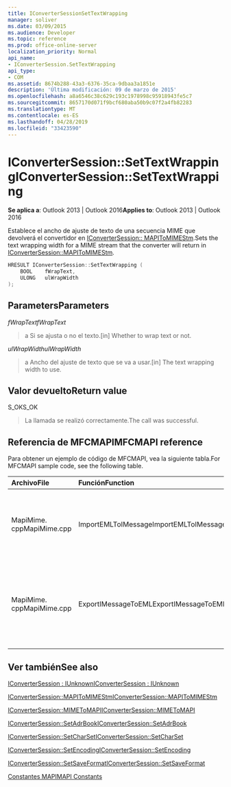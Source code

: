 ```yaml
---
title: IConverterSessionSetTextWrapping
manager: soliver
ms.date: 03/09/2015
ms.audience: Developer
ms.topic: reference
ms.prod: office-online-server
localization_priority: Normal
api_name:
- IConverterSession.SetTextWrapping
api_type:
- COM
ms.assetid: 8674b288-43a3-6376-35ca-9dbaa3a1851e
description: 'Última modificación: 09 de marzo de 2015'
ms.openlocfilehash: a8a6546c38c629c193c1978998c95918943fe5c7
ms.sourcegitcommit: 8657170d071f9bcf680aba50b9c07f2a4fb82283
ms.translationtype: MT
ms.contentlocale: es-ES
ms.lasthandoff: 04/28/2019
ms.locfileid: "33423590"
---
```

# <a name="iconvertersessionsettextwrapping"></a><span data-ttu-id="ef694-103">IConverterSession::SetTextWrapping</span><span class="sxs-lookup"><span data-stu-id="ef694-103">IConverterSession::SetTextWrapping</span></span>

  
  
<span data-ttu-id="ef694-104">**Se aplica a**: Outlook 2013 | Outlook 2016</span><span class="sxs-lookup"><span data-stu-id="ef694-104">**Applies to**: Outlook 2013 | Outlook 2016</span></span> 
  
<span data-ttu-id="ef694-105">Establece el ancho de ajuste de texto de una secuencia MIME que devolverá el convertidor en [IConverterSession:: MAPIToMIMEStm](iconvertersession-mapitomimestm.md).</span><span class="sxs-lookup"><span data-stu-id="ef694-105">Sets the text wrapping width for a MIME stream that the converter will return in [IConverterSession::MAPIToMIMEStm](iconvertersession-mapitomimestm.md).</span></span>
  
```cpp
HRESULT IConverterSession::SetTextWrapping ( 
    BOOL    fWrapText, 
    ULONG   ulWrapWidth 
);
```

## <a name="parameters"></a><span data-ttu-id="ef694-106">Parameters</span><span class="sxs-lookup"><span data-stu-id="ef694-106">Parameters</span></span>

 <span data-ttu-id="ef694-107">*fWrapText*</span><span class="sxs-lookup"><span data-stu-id="ef694-107">*fWrapText*</span></span> 
  
> <span data-ttu-id="ef694-108">a Si se ajusta o no el texto.</span><span class="sxs-lookup"><span data-stu-id="ef694-108">[in] Whether to wrap text or not.</span></span>
    
 <span data-ttu-id="ef694-109">*ulWrapWidth*</span><span class="sxs-lookup"><span data-stu-id="ef694-109">*ulWrapWidth*</span></span> 
  
> <span data-ttu-id="ef694-110">a Ancho del ajuste de texto que se va a usar.</span><span class="sxs-lookup"><span data-stu-id="ef694-110">[in] The text wrapping width to use.</span></span>
    
## <a name="return-value"></a><span data-ttu-id="ef694-111">Valor devuelto</span><span class="sxs-lookup"><span data-stu-id="ef694-111">Return value</span></span>

<span data-ttu-id="ef694-112">S_OK</span><span class="sxs-lookup"><span data-stu-id="ef694-112">S_OK</span></span>
  
> <span data-ttu-id="ef694-113">La llamada se realizó correctamente.</span><span class="sxs-lookup"><span data-stu-id="ef694-113">The call was successful.</span></span>
    
## <a name="mfcmapi-reference"></a><span data-ttu-id="ef694-114">Referencia de MFCMAPI</span><span class="sxs-lookup"><span data-stu-id="ef694-114">MFCMAPI reference</span></span>

<span data-ttu-id="ef694-115">Para obtener un ejemplo de código de MFCMAPI, vea la siguiente tabla.</span><span class="sxs-lookup"><span data-stu-id="ef694-115">For MFCMAPI sample code, see the following table.</span></span>
  
|<span data-ttu-id="ef694-116">**Archivo**</span><span class="sxs-lookup"><span data-stu-id="ef694-116">**File**</span></span>|<span data-ttu-id="ef694-117">**Función**</span><span class="sxs-lookup"><span data-stu-id="ef694-117">**Function**</span></span>|<span data-ttu-id="ef694-118">**Comentario**</span><span class="sxs-lookup"><span data-stu-id="ef694-118">**Comment**</span></span>|
|:-----|:-----|:-----|
|<span data-ttu-id="ef694-119">MapiMime. cpp</span><span class="sxs-lookup"><span data-stu-id="ef694-119">MapiMime.cpp</span></span>  <br/> |<span data-ttu-id="ef694-120">ImportEMLToIMessage</span><span class="sxs-lookup"><span data-stu-id="ef694-120">ImportEMLToIMessage</span></span>  <br/> |<span data-ttu-id="ef694-121">MFCMAPI usa MimeToMAPI para convertir un archivo EML en un mensaje MAPI.</span><span class="sxs-lookup"><span data-stu-id="ef694-121">MFCMAPI uses MimeToMAPI to convert an EML file to a MAPI message.</span></span>  <br/> |
|<span data-ttu-id="ef694-122">MapiMime. cpp</span><span class="sxs-lookup"><span data-stu-id="ef694-122">MapiMime.cpp</span></span>  <br/> |<span data-ttu-id="ef694-123">ExportIMessageToEML</span><span class="sxs-lookup"><span data-stu-id="ef694-123">ExportIMessageToEML</span></span>  <br/> |<span data-ttu-id="ef694-124">MFCMAPI usa MAPIToMIMEStm para convertir un mensaje MAPI en un archivo EML.</span><span class="sxs-lookup"><span data-stu-id="ef694-124">MFCMAPI uses MAPIToMIMEStm to convert a MAPI message to an EML file.</span></span>  <br/> |
   
## <a name="see-also"></a><span data-ttu-id="ef694-125">Ver también</span><span class="sxs-lookup"><span data-stu-id="ef694-125">See also</span></span>



[<span data-ttu-id="ef694-126">IConverterSession : IUnknown</span><span class="sxs-lookup"><span data-stu-id="ef694-126">IConverterSession : IUnknown</span></span>](iconvertersessioniunknown.md)
  
[<span data-ttu-id="ef694-127">IConverterSession::MAPIToMIMEStm</span><span class="sxs-lookup"><span data-stu-id="ef694-127">IConverterSession::MAPIToMIMEStm</span></span>](iconvertersession-mapitomimestm.md)
  
[<span data-ttu-id="ef694-128">IConverterSession::MIMEToMAPI</span><span class="sxs-lookup"><span data-stu-id="ef694-128">IConverterSession::MIMEToMAPI</span></span>](iconvertersession-mimetomapi.md)
  
[<span data-ttu-id="ef694-129">IConverterSession::SetAdrBook</span><span class="sxs-lookup"><span data-stu-id="ef694-129">IConverterSession::SetAdrBook</span></span>](iconvertersession-setadrbook.md)
  
[<span data-ttu-id="ef694-130">IConverterSession::SetCharSet</span><span class="sxs-lookup"><span data-stu-id="ef694-130">IConverterSession::SetCharSet</span></span>](iconvertersession-setcharset.md)
  
[<span data-ttu-id="ef694-131">IConverterSession::SetEncoding</span><span class="sxs-lookup"><span data-stu-id="ef694-131">IConverterSession::SetEncoding</span></span>](iconvertersession-setencoding.md)
  
[<span data-ttu-id="ef694-132">IConverterSession::SetSaveFormat</span><span class="sxs-lookup"><span data-stu-id="ef694-132">IConverterSession::SetSaveFormat</span></span>](iconvertersession-setsaveformat.md)


[<span data-ttu-id="ef694-133">Constantes MAPI</span><span class="sxs-lookup"><span data-stu-id="ef694-133">MAPI Constants</span></span>](mapi-constants.md)

